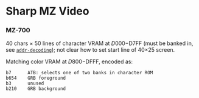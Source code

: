 Sharp MZ Video
==============

### MZ-700

40 chars × 50 lines of character VRAM at $D000-$D7FF (must be banked in,
see [`addr-decoding`](addr-decoding.md)); not clear how to set start line
of 40×25 screen.

Matching color VRAM at $D800-$DFFF, encoded as:

    b7      ATB: selects one of two banks in character ROM
    b654    GRB foreground
    b3      unused
    b210    GRB background



<!-------------------------------------------------------------------->
[ssm]: https://archive.org/details/sharpmz700servicemanual/page/n7/mode/1up?view=theater
